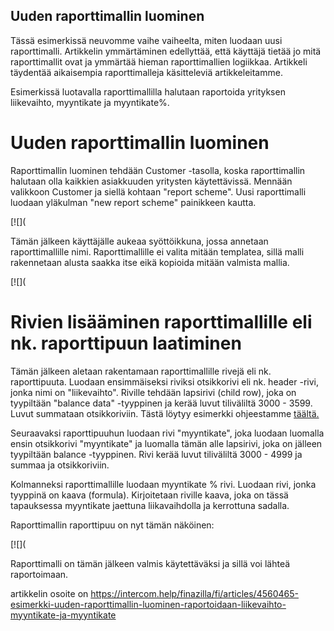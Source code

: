 ## Uuden raporttimallin luominen

Tässä esimerkissä neuvomme vaihe vaiheelta, miten luodaan uusi raporttimalli. Artikkelin ymmärtäminen edellyttää, että käyttäjä tietää jo mitä raporttimallit ovat ja ymmärtää hieman raporttimallien logiikkaa. Artikkeli täydentää aikaisempia raporttimalleja käsitteleviä artikkeleitamme.

Esimerkissä luotavalla raporttimallilla halutaan raportoida yrityksen liikevaihto, myyntikate ja myyntikate%.

# Uuden raporttimallin luominen

Raporttimallin luominen tehdään Customer -tasolla, koska raporttimallin halutaan olla kaikkien asiakkuuden yritysten käytettävissä. Mennään valikkoon Customer ja siellä kohtaan "report scheme". Uusi raporttimalli luodaan yläkulman "new report scheme" painikkeen kautta.

[![](

Tämän jälkeen käyttäjälle aukeaa syöttöikkuna, jossa annetaan raporttimallille nimi. Raporttimallille ei valita mitään templatea, sillä malli rakennetaan alusta saakka itse eikä kopioida mitään valmista mallia.

[![](

# **Rivien lisääminen raporttimallille eli nk. raporttipuun laatiminen**

Tämän jälkeen aletaan rakentamaan raporttimallille rivejä eli nk. raporttipuuta. Luodaan ensimmäiseksi riviksi otsikkorivi eli nk. header -rivi, jonka nimi on "liikevaihto". Riville tehdään lapsirivi (child row), joka on tyypiltään "balance data" -tyyppinen ja kerää luvut tiliväliltä 3000 - 3599. Luvut summataan otsikkoriviin. Tästä löytyy esimerkki ohjeestamme [täältä.](#h_12b51dca51) 

Seuraavaksi raporttipuuhun luodaan rivi "myyntikate", joka luodaan luomalla ensin otsikkorivi "myyntikate" ja luomalla tämän alle lapsirivi, joka on jälleen tyypiltään balance -tyyppinen. Rivi kerää luvut tiliväliltä 3000 - 4999 ja summaa ja otsikkoriviin.

Kolmanneksi raporttimallille luodaan myyntikate % rivi. Luodaan rivi, jonka tyyppinä on kaava (formula). Kirjoitetaan riville kaava, joka on tässä tapauksessa myyntikate jaettuna liikavaihdolla ja kerrottuna sadalla.

Raporttimallin raporttipuu on nyt tämän näköinen:

[![](

Raporttimalli on tämän jälkeen valmis käytettäväksi ja sillä voi lähteä raportoimaan.



artikkelin osoite on https://intercom.help/finazilla/fi/articles/4560465-esimerkki-uuden-raporttimallin-luominen-raportoidaan-liikevaihto-myyntikate-ja-myyntikate

